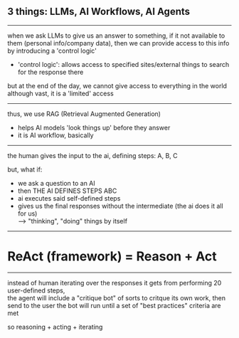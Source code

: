 ## 3 things: LLMs, AI Workflows, AI Agents

---

when we ask LLMs to give us an answer to something, if it not available to them (personal info/company data), then we can provide access to this info by introducing a 'control logic'
  - 'control logic': allows access to specified sites/external things to search for the response there

but at the end of the day, we cannot give access to everything in the world
<br>although vast, it is a 'limited' access

---

thus, we use RAG (Retrieval Augmented Generation)
  - helps AI models 'look things up' before they answer
  - it is AI workflow, basically

---

the human gives the input to the ai, defining steps: A, B, C

but, what if:
- we ask a question to an AI
- then THE AI DEFINES STEPS ABC
- ai executes said self-defined steps
- gives us the final responses without the intermediate (the ai does it all for us)
<br>--> "thinking", "doing" things by itself

---

# ReAct (framework) = Reason + Act

---

instead of human iterating over the responses it gets from performing 20 user-defined steps,
<br>the agent will include a "critique bot" of sorts to critque its own work, then send to the user 
the bot will run until a set of "best practices" criteria are met 

so reasoning + acting + iterating
